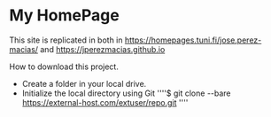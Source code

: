 # My HomePage
This site is replicated in both in
https://homepages.tuni.fi/jose.perez-macias/
and https://jperezmacias.github.io

How to download this project.

- Create a folder in your local drive.
- Initialize the local directory using Git
''''$ git clone --bare https://external-host.com/extuser/repo.git
 ''''

